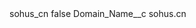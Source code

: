 <?xml version="1.0" encoding="UTF-8"?>
<CustomMetadata xmlns="http://soap.sforce.com/2006/04/metadata" xmlns:xsi="http://www.w3.org/2001/XMLSchema-instance" xmlns:xsd="http://www.w3.org/2001/XMLSchema">
    <label>sohus_cn</label>
    <protected>false</protected>
    <values>
        <field>Domain_Name__c</field>
        <value xsi:type="xsd:string">sohus.cn</value>
    </values>
</CustomMetadata>
